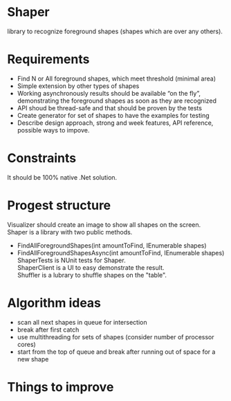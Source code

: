 # Shaper

library to recognize foreground shapes (shapes which are over any others).

# Requirements

- Find N or All foreground shapes, which meet threshold (minimal area)
- Simple extension by other types of shapes
- Working asynchronously results should be available “on the fly”, demonstrating the foreground shapes as soon as they are recognized
- API shoud be thread-safe and that should be proven by the tests
- Create generator for set of shapes to have the examples for testing
- Describe design approach, strong and week features, API reference, possible ways to impove.

# Constraints

It should be 100% native .Net solution.

# Progest structure
Visualizer should create an image to show all shapes on the screen.  
Shaper is a library with two public methods.  
- FindAllForegroundShapes(int amountToFind, IEnumerable<Shape> shapes)
- FindAllForegroundShapesAsync(int amountToFind, IEnumerable<Shape> shapes)
ShaperTests is NUnit tests for Shaper.  
ShaperClient is a UI to easy demonstrate the result.  
Shuffler is a lubrary to shuffle shapes on the "table".  

# Algorithm ideas

- scan all next shapes in queue for intersection
- break after first catch
- use multithreading for sets of shapes (consider number of processor cores)
- start from the top of queue and break after running out of space for a new shape

# Things to improve
